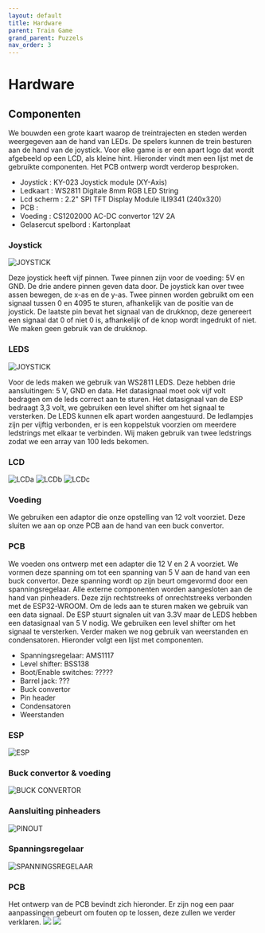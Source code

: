 ```yaml
---
layout: default
title: Hardware
parent: Train Game
grand_parent: Puzzels
nav_order: 3
---
```

# Hardware
## Componenten
We bouwden een grote kaart waarop de treintrajecten en steden werden weergegeven aan de hand van LEDs. De spelers kunnen de trein besturen aan de hand van de joystick. Voor elke game is er een apart logo dat wordt afgebeeld op een LCD, als kleine hint. Hieronder vindt men een lijst met de gebruikte componenten. Het PCB ontwerp wordt verderop besproken.

- Joystick              : KY-023 Joystick module (XY-Axis)
- Ledkaart              : WS2811 Digitale 8mm RGB LED String
- Lcd scherm            : 2.2" SPI TFT Display Module ILI9341 (240x320)
- PCB                   : 
- Voeding               : CS1202000 AC-DC convertor 12V 2A
- Gelasercut spelbord   : Kartonplaat

### Joystick
![JOYSTICK](analog-joystick.png)

Deze joystick heeft vijf pinnen. Twee pinnen zijn voor de voeding: 5V en GND. De drie andere pinnen geven data door. De joystick kan over twee assen bewegen, de x-as en de y-as. Twee pinnen worden gebruikt om een signaal tussen 0 en 4095 te sturen, afhankelijk van de positie van de joystick. De laatste pin bevat het signaal van de drukknop, deze genereert een signaal dat 0 of niet 0 is, afhankelijk of de knop wordt ingedrukt of niet. We maken geen gebruik van de drukknop.

### LEDS
![JOYSTICK](647880_1.png)

Voor de leds maken we gebruik van WS2811 LEDS. Deze hebben drie aansluitingen: 5 V, GND en data. Het datasignaal moet ook vijf volt bedragen om de leds correct aan te sturen. Het datasignaal van de ESP bedraagt 3,3 volt, we gebruiken een level shifter om het signaal te versterken. De LEDS kunnen elk apart worden aangestuurd. De ledlampjes zijn per vijftig verbonden, er is een koppelstuk voorzien om meerdere ledstrings met elkaar te verbinden. Wij maken gebruik van twee ledstrings zodat we een array van 100 leds bekomen.

### LCD

![LCDa](lcdisplay_spi_tft_a-web.png)
![LCDb](lcdisplay_spi_tft_b-web.png)
![LCDc](lcdisplay_spi_tft_c-web.png)


### Voeding

We gebruiken een adaptor die onze opstelling van 12 volt voorziet. Deze sluiten we aan op onze PCB aan de hand van een buck convertor.


### PCB

We voeden ons ontwerp met een adapter die 12 V en 2 A voorziet. We vormen deze spanning om tot een spanning van 5 V aan de hand van een buck convertor. Deze spanning wordt op zijn beurt omgevormd door een spanningsregelaar. Alle externe componenten worden aangesloten aan de hand van pinheaders. Deze zijn rechtstreeks of onrechtstreeks verbonden met de ESP32-WROOM. Om de leds aan te sturen maken we gebruik van een data signaal. De ESP stuurt signalen uit van 3.3V maar de LEDS hebben een datasignaal van 5 V nodig. We gebruiken een level shifter om het signaal te versterken. Verder maken we nog gebruik van weerstanden en condensatoren.
Hieronder volgt een lijst met componenten.

- Spanningsregelaar: AMS1117
- Level shifter: BSS138
- Boot/Enable switches: ?????
- Barrel jack: ???
- Buck convertor
- Pin header    
- Condensatoren
- Weerstanden



### ESP 
![ESP](ESPsch.png)

### Buck convertor & voeding
![BUCK CONVERTOR](Buck12V.png)

### Aansluiting pinheaders
![PINOUT](Pinheaders.png)

### Spanningsregelaar
![SPANNINGSREGELAAR](spanningsregelaar.png)


### PCB

Het ontwerp van de PCB bevindt zich hieronder. Er zijn nog een paar aanpassingen gebeurt om fouten op te lossen, deze zullen we verder verklaren. 
![](PCBfront.png)
![](PCBback.png)